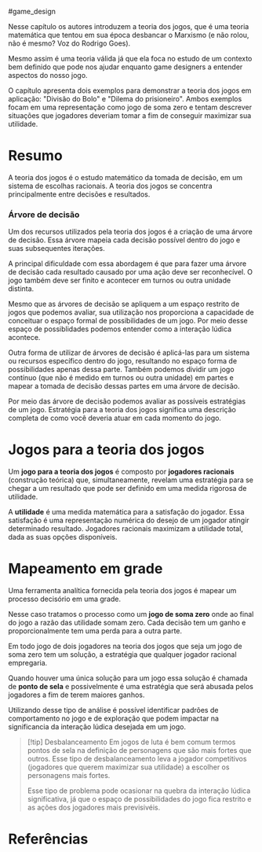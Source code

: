 #game_design 

Nesse capítulo os autores introduzem a teoria dos jogos, que é uma teoria matemática que tentou em sua época desbancar o Marxismo (e não rolou, não é mesmo? Voz do Rodrigo Goes).

Mesmo assim é uma teoria válida já que ela foca no estudo de um contexto bem definido que pode nos ajudar enquanto game designers a entender aspectos do nosso jogo.

O capítulo apresenta dois exemplos para demonstrar a teoria dos jogos em aplicação: "Divisão do Bolo" e  "Dilema do prisioneiro". Ambos exemplos focam em uma representação como jogo de soma zero e tentam descrever situações que jogadores deveriam tomar a fim de conseguir maximizar sua utilidade.

# Resumo

A teoria dos jogos é o estudo matemático da tomada de decisão, em um sistema de escolhas racionais. A teoria dos jogos se concentra principalmente entre decisões e resultados.

### Árvore de decisão

Um dos recursos utilizados pela teoria dos jogos é a criação de uma árvore de decisão. Essa árvore mapeia cada decisão possível dentro do jogo e suas subsequentes iterações.

A principal dificuldade com essa abordagem é que para fazer uma árvore de decisão cada resultado causado por uma ação deve ser reconhecível. O jogo também deve ser finito e acontecer em turnos ou outra unidade distinta.

Mesmo que as árvores de decisão se apliquem a um espaço restrito de jogos que podemos avaliar, sua utilização nos proporciona a capacidade de conceituar o espaço formal de possibilidades de um jogo. Por meio desse espaço de possiblidades podemos entender como a interação lúdica acontece.

Outra forma de utilizar de árvores de decisão é aplicá-las para um sistema ou recursos específico dentro do jogo, resultando no espaço forma de possibilidades apenas dessa parte. Também podemos dividir um jogo contínuo (que não é medido em turnos ou outra unidade) em partes e mapear a tomada de decisão dessas partes em uma árvore de decisão.

Por meio das árvore de decisão podemos avaliar as possíveis estratégias de um jogo. Estratégia para a teoria dos jogos significa uma descrição completa de como você deveria atuar em cada momento do jogo.

# Jogos para a teoria dos jogos

Um **jogo para a teoria dos jogos** é composto por **jogadores racionais** (construção teórica) que, simultaneamente, revelam uma estratégia para se chegar a um resultado que pode ser definido em uma medida rigorosa de utilidade.

A **utilidade** é uma medida matemática para a satisfação do jogador. Essa satisfação é uma representação numérica do desejo de um jogador atingir determinado resultado. Jogadores racionais maximizam a utilidade total, dada as suas opções disponíveis.

# Mapeamento em grade

Uma ferramenta analítica fornecida pela teoria dos jogos é mapear um processo decisório em uma grade.

Nesse caso tratamos o processo como um **jogo de soma zero** onde ao final do jogo a razão das utilidade somam zero. Cada decisão tem um ganho e proporcionalmente tem uma perda para a outra parte.

Em todo jogo de dois jogadores na teoria dos jogos que seja um jogo de soma zero tem um solução, a estratégia que qualquer jogador racional empregaria.

Quando houver uma única solução para um jogo essa solução é chamada de **ponto de sela** e possivelmente é uma estratégia que será abusada pelos jogadores a fim de terem maiores ganhos. 

Utilizando desse tipo de análise é possível identificar padrões de comportamento no jogo e de exploração que podem impactar na significancia da interação lúdica desejada em um jogo.

> [!tip] Desbalanceamento
> Em jogos de luta é bem comum termos pontos de sela na definição de personagens que são mais fortes que outros. Esse tipo de desbalanceamento leva a jogador competitivos (jogadores que querem maximizar sua utilidade) a escolher os personagens mais fortes. 
> 
> Esse tipo de problema pode ocasionar na quebra da interação lúdica significativa, já que o espaço de possibilidades do jogo fica restrito e as ações dos jogadores mais previsivéis.




# Referências